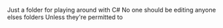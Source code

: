 Just a folder for playing around with C#
No one should be editing anyone elses folders
Unless they're permitted to